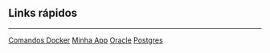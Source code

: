 ## Links rápidos
----------

[Comandos Docker](00-Docker/Docker.md)
[Minha App](00-Docker/app)
[Oracle](00-Docker/db-oracle)
[Postgres](00-Docker/db-postgres)

